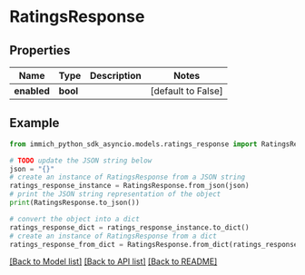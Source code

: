 # RatingsResponse


## Properties

Name | Type | Description | Notes
------------ | ------------- | ------------- | -------------
**enabled** | **bool** |  | [default to False]

## Example

```python
from immich_python_sdk_asyncio.models.ratings_response import RatingsResponse

# TODO update the JSON string below
json = "{}"
# create an instance of RatingsResponse from a JSON string
ratings_response_instance = RatingsResponse.from_json(json)
# print the JSON string representation of the object
print(RatingsResponse.to_json())

# convert the object into a dict
ratings_response_dict = ratings_response_instance.to_dict()
# create an instance of RatingsResponse from a dict
ratings_response_from_dict = RatingsResponse.from_dict(ratings_response_dict)
```
[[Back to Model list]](../README.md#documentation-for-models) [[Back to API list]](../README.md#documentation-for-api-endpoints) [[Back to README]](../README.md)


